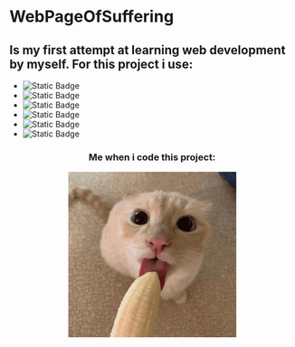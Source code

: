 # WebPageOfSuffering
## Is my first attempt at learning web development by myself. For this project i use:
- ![Static Badge](https://img.shields.io/badge/node.js-%23333333?style=for-the-badge&logo=node.js)
- ![Static Badge](https://img.shields.io/badge/react-%23333333?style=for-the-badge&logo=react)
- ![Static Badge](https://img.shields.io/badge/HTML5-%23333333?style=for-the-badge&logo=HTML5)
- ![Static Badge](https://img.shields.io/badge/css3-%23333333?style=for-the-badge&logo=CSS3&logoColor=%231572B6)
- ![Static Badge](https://img.shields.io/badge/tailwindcss-%23333333?style=for-the-badge&logo=tailwindcss)
- ![Static Badge](https://img.shields.io/badge/mongodb-%23333333?style=for-the-badge&logo=mongodb)
<div align="center">
  <h3>Me when i code this project:</h3>
</div>
<div align="center">
  <img alt="My reaction to this information" src="/readme/img.png">
</div>
